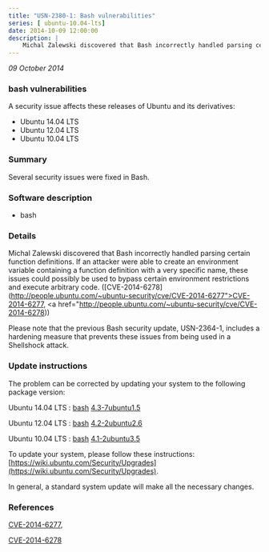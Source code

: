 ```yaml
---
title: "USN-2380-1: Bash vulnerabilities"
series: [ ubuntu-10.04-lts]
date: 2014-10-09 12:00:00
description: |
    Michal Zalewski discovered that Bash incorrectly handled parsing certain function definitions. If an attacker were able to create an environment variable containing a function definition with a very specific name, these issues could possibly be used to bypass certain environment restrictions and execute arbitrary code. ([CVE-2014-6278](http://people.ubuntu.com/~ubuntu-security/cve/CVE-2014-6277">CVE-2014-6277</a>, <a href="http://people.ubuntu.com/~ubuntu-security/cve/CVE-2014-6278))
--- 
```

 
 

*09 October 2014*

### bash vulnerabilities

A security issue affects these releases of Ubuntu and its derivatives:

* Ubuntu 14.04 LTS
* Ubuntu 12.04 LTS
* Ubuntu 10.04 LTS

### Summary

Several security issues were fixed in Bash. 

### Software description

* bash 

### Details

Michal Zalewski discovered that Bash incorrectly handled parsing certain function definitions. If an attacker were able to create an environment variable containing a function definition with a very specific name, these issues could possibly be used to bypass certain environment restrictions and execute arbitrary code. ([CVE-2014-6278](http://people.ubuntu.com/~ubuntu-security/cve/CVE-2014-6277">CVE-2014-6277</a>, <a href="http://people.ubuntu.com/~ubuntu-security/cve/CVE-2014-6278))

Please note that the previous Bash security update, USN-2364-1, includes a hardening measure that prevents these issues from being used in a Shellshock attack. 

### Update instructions

The problem can be corrected by updating your system to the following package version:

Ubuntu 14.04 LTS
 : [bash](https://launchpad.net/ubuntu/+source/bash) <span> [4.3-7ubuntu1.5](https://launchpad.net/ubuntu/+source/bash/4.3-7ubuntu1.5) </span> 

Ubuntu 12.04 LTS
 : [bash](https://launchpad.net/ubuntu/+source/bash) <span> [4.2-2ubuntu2.6](https://launchpad.net/ubuntu/+source/bash/4.2-2ubuntu2.6) </span> 

Ubuntu 10.04 LTS
 : [bash](https://launchpad.net/ubuntu/+source/bash) <span> [4.1-2ubuntu3.5](https://launchpad.net/ubuntu/+source/bash/4.1-2ubuntu3.5) </span> 

To update your system, please follow these instructions: [https://wiki.ubuntu.com/Security/Upgrades](https://wiki.ubuntu.com/Security/Upgrades).

In general, a standard system update will make all the necessary changes. 

### References

 
 [CVE-2014-6277](http://people.ubuntu.com/~ubuntu-security/cve/CVE-2014-6277), 

 [CVE-2014-6278](http://people.ubuntu.com/~ubuntu-security/cve/CVE-2014-6278)
 

